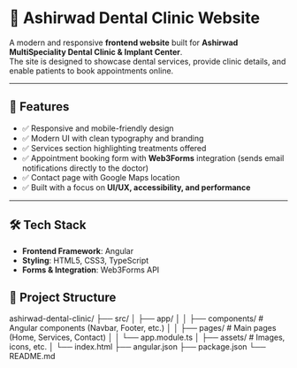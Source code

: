 # 🦷 Ashirwad Dental Clinic Website

A modern and responsive **frontend website** built for **Ashirwad MultiSpeciality Dental Clinic & Implant Center**.  
The site is designed to showcase dental services, provide clinic details, and enable patients to book appointments online.

---

## 🚀 Features

- ✅ Responsive and mobile-friendly design  
- ✅ Modern UI with clean typography and branding  
- ✅ Services section highlighting treatments offered  
- ✅ Appointment booking form with **Web3Forms** integration (sends email notifications directly to the doctor)  
- ✅ Contact page with Google Maps location  
- ✅ Built with a focus on **UI/UX, accessibility, and performance**  

---

## 🛠 Tech Stack

- **Frontend Framework**: Angular  
- **Styling**: HTML5, CSS3, TypeScript  
- **Forms & Integration**: Web3Forms API  



## 📂 Project Structure

ashirwad-dental-clinic/
├── src/
│ ├── app/
│ │ ├── components/ # Angular components (Navbar, Footer, etc.)
│ │ ├── pages/ # Main pages (Home, Services, Contact)
│ │ └── app.module.ts
│ ├── assets/ # Images, icons, etc.
│ └── index.html
├── angular.json
├── package.json
└── README.md

